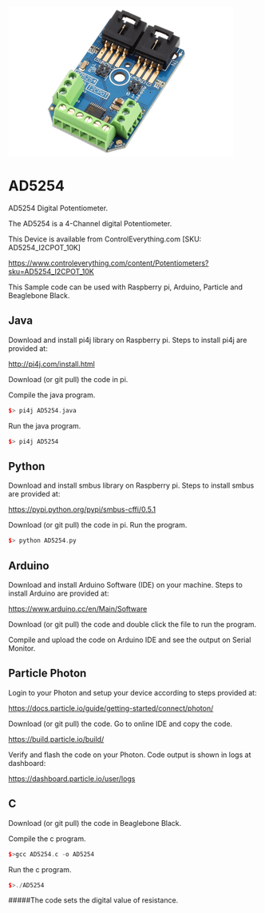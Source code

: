 [![AD5254](AD5254_I2CPOT_10K.png)](https://www.controleverything.com/content/Potentiometers?sku=AD5254_I2CPOT_10K)
# AD5254
AD5254 Digital Potentiometer.

The AD5254 is a 4-Channel digital Potentiometer.

This Device is available from ControlEverything.com [SKU: AD5254_I2CPOT_10K]

https://www.controleverything.com/content/Potentiometers?sku=AD5254_I2CPOT_10K

This Sample code can be used with Raspberry pi, Arduino, Particle and Beaglebone Black.

## Java
Download and install pi4j library on Raspberry pi. Steps to install pi4j are provided at:

http://pi4j.com/install.html

Download (or git pull) the code in pi.

Compile the java program.
```cpp
$> pi4j AD5254.java
```

Run the java program.
```cpp
$> pi4j AD5254
```

## Python
Download and install smbus library on Raspberry pi. Steps to install smbus are provided at:

https://pypi.python.org/pypi/smbus-cffi/0.5.1

Download (or git pull) the code in pi. Run the program.

```cpp
$> python AD5254.py
```

## Arduino
Download and install Arduino Software (IDE) on your machine. Steps to install Arduino are provided at:

https://www.arduino.cc/en/Main/Software

Download (or git pull) the code and double click the file to run the program.

Compile and upload the code on Arduino IDE and see the output on Serial Monitor.


## Particle Photon

Login to your Photon and setup your device according to steps provided at:

https://docs.particle.io/guide/getting-started/connect/photon/

Download (or git pull) the code. Go to online IDE and copy the code.

https://build.particle.io/build/

Verify and flash the code on your Photon. Code output is shown in logs at dashboard:

https://dashboard.particle.io/user/logs


## C
Download (or git pull) the code in Beaglebone Black.

Compile the c program.
```cpp
$>gcc AD5254.c -o AD5254
```
Run the c program.
```cpp
$>./AD5254
```

#####The code sets the digital value of resistance.
